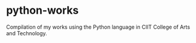 # python-works
Compilation of my works using the Python language in CIIT College of Arts and Technology.
